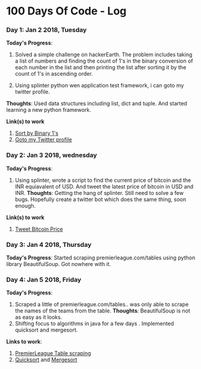 # 100 Days Of Code - Log


### Day 1: Jan 2 2018, Tuesday 

**Today's Progress**: 
1. Solved a simple challenge on hackerEarth. The problem includes taking a list of numbers and finding the count of 1's in the binary conversion of each number in the list and then printing the list after sorting it by the count of 1's in ascending order.

2. Using splinter python wen application test framework, i can goto my twitter profile.

**Thoughts**: Used data structures including list, dict and tuple. And started learning a new python framework.

**Link(s) to work**
1. [Sort by Binary 1's](https://github.com/basithamid/Python-Challenges/blob/master/sort-by-binary-ones.py)
2. [Goto my Twitter profile](https://github.com/basithamid/python-splinter/blob/master/test.py)

### Day 2: Jan 3 2018, wednesday 

**Today's Progress**: 
1. Using splinter, wrote a script to find the current price of bitcoin and the INR equiavalent of USD. And tweet the latest price of bitcoin in USD and INR.
**Thoughts**: Getting the hang of splinter. Still need to solve a few bugs. Hopefully create a twitter bot which does the same thing, soon enough.

**Link(s) to work**
1. [Tweet Bitcoin Price](https://github.com/basithamid/python-splinter/blob/master/bitcoin-price-tweeter.py)


### Day 3: Jan 4 2018, Thursday 

**Today's Progress**: Started scraping premierleague.com/tables using python library BeautifulSoup. Got nowhere with it.

### Day 4: Jan 5 2018, Friday

**Today's Progress**: 
1. Scraped a little of premierleague.com/tables.. was only able to scrape the names of the teams from the table.
**Thoughts**: BeautifulSoup is not as easy as it looks.
2. Shifting focus to algorithms in java for a few days . Implemented quicksort and mergesort.

**Links to work**:
1. [PremierLeague Table scraping](https://github.com/basithamid/scrapping/blob/master/plscrapping.py)
2. [Quicksort](https://github.com/basithamid/algorithms/blob/master/Quicksort.java) and [Mergesort](https://github.com/basithamid/algorithms/blob/master/MergeSort.java)




